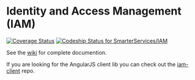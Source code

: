 # Identity and Access Management (IAM) 

[![Coverage Status](https://coveralls.io/repos/SmarterServices/IAM/badge.svg?branch=master&service=github)](https://coveralls.io/github/SmarterServices/IAM?branch=master)
[ ![Codeship Status for SmarterServices/IAM](https://codeship.com/projects/ec18af80-73fe-0133-025b-0aacfdaf2c87/status?branch=master)](https://codeship.com/projects/117455)

See the [wiki](https://github.com/SmarterServices/IAM/wiki) for complete documention.

If you are looking for the AngularJS client lib you can check out the [iam-client](https://github.com/SmarterServices/iam-client) repo.

